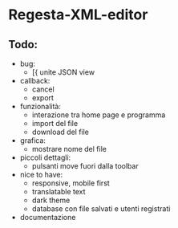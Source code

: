 # Regesta-XML-editor

## Todo:

- bug:
  - [{ unite JSON view
- callback:
  - cancel
  - export
- funzionalità:
  - interazione tra home page e programma
  - import del file
  - download del file
- grafica:
  - mostrare nome del file
- piccoli dettagli:
  - pulsanti move fuori dalla toolbar
- nice to have:
  - responsive, mobile first
  - translatable text
  - dark theme
  - database con file salvati e utenti registrati
- documentazione
